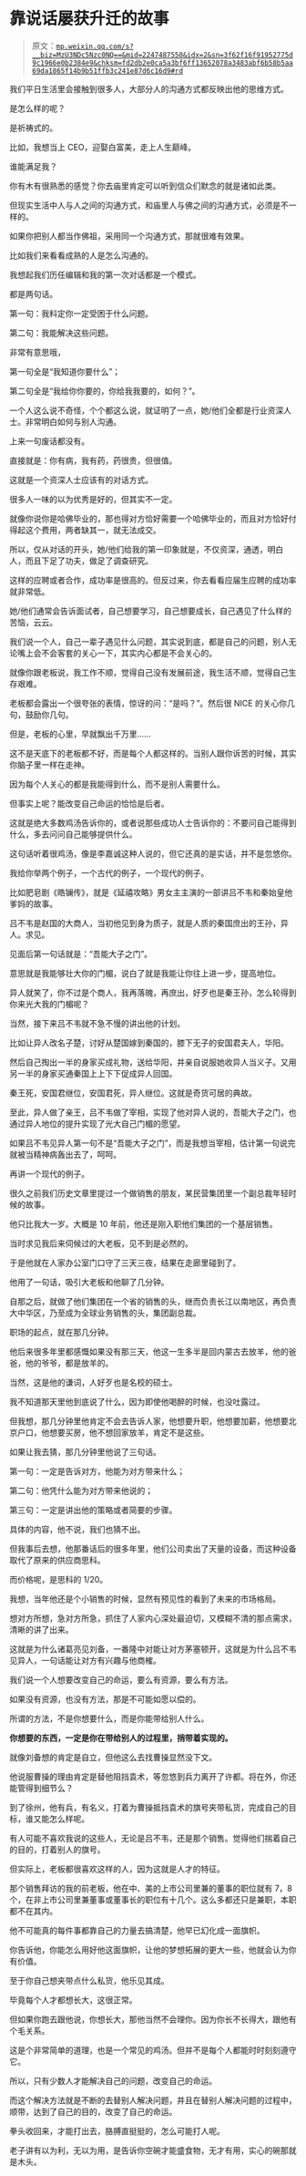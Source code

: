 # 靠说话屡获升迁的故事

> 原文：[`mp.weixin.qq.com/s?__biz=MzU3NDc5Nzc0NQ==&mid=2247487550&idx=2&sn=3f62f16f91952775d9c1966e0b2384e9&chksm=fd2db2e0ca5a3bf6ff13652078a3483abf6b58b5aa69da1865f14b9b51ffb3c241e87d6c16d9#rd`](http://mp.weixin.qq.com/s?__biz=MzU3NDc5Nzc0NQ==&mid=2247487550&idx=2&sn=3f62f16f91952775d9c1966e0b2384e9&chksm=fd2db2e0ca5a3bf6ff13652078a3483abf6b58b5aa69da1865f14b9b51ffb3c241e87d6c16d9#rd)

我们平日生活里会接触到很多人，大部分人的沟通方式都反映出他的思维方式。

是怎么样的呢？

是祈祷式的。

比如，我想当上 CEO，迎娶白富美，走上人生巅峰。

谁能满足我？

你有木有很熟悉的感觉？你去庙里肯定可以听到信众们默念的就是诸如此类。

但现实生活中人与人之间的沟通方式，和庙里人与佛之间的沟通方式，必须是不一样的。

如果你把别人都当作佛祖，采用同一个沟通方式，那就很难有效果。

比如我们来看看成熟的人是怎么沟通的。

我想起我们历任编辑和我的第一次对话都是一个模式。 

都是两句话。

第一句：我料定你一定受困于什么问题。

第二句：我能解决这些问题。

非常有意思哦，

第一句全是“我知道你要什么”；

第二句全是“我给你你要的，你给我我要的，如何？”。 

一个人这么说不奇怪，个个都这么说，就证明了一点，她/他们全都是行业资深人士。非常明白如何与别人沟通。

上来一句废话都没有。

直接就是：你有病，我有药，药很贵，但很值。

这就是一个资深人士应该有的对话方式。

很多人一味的以为优秀是好的，但其实不一定。

就像你说你是哈佛毕业的，那也得对方恰好需要一个哈佛毕业的，而且对方恰好付得起这个费用，两者缺其一，就无法成交。

所以，仅从对话的开头，她/他们给我的第一印象就是，不仅资深，通透，明白人，而且下足了功夫，做足了调查研究。

这样的应聘或者合作，成功率是很高的。但反过来，你去看看应届生应聘的成功率就非常低。

她/他们通常会告诉面试者，自己想要学习，自己想要成长，自己遇见了什么样的苦恼，云云。

我们说一个人，自己一辈子遇见什么问题，其实说到底，都是自己的问题，别人无论嘴上会不会客套的关心一下，其实内心都是不会关心的。 

就像你跟老板说，我工作不顺，觉得自己没有发展前途，我生活不顺，觉得自己生存艰难。

老板都会露出一个很夸张的表情，惊讶的问：“是吗？”。然后很 NICE 的关心你几句，鼓励你几句。

但是，老板的心里，早就飘出千万里......

这不是天底下的老板都不好，而是每个人都这样的。当别人跟你诉苦的时候，其实你脑子里一样在走神。

因为每个人关心的都是我能得到什么，而不是别人需要什么。

但事实上呢？能改变自己命运的恰恰是后者。

这就是绝大多数鸡汤告诉你的，或者说那些成功人士告诉你的：不要问自己能得到什么，多去问问自己能够提供什么。

这句话听着很鸡汤，像是李嘉诚这种人说的，但它还真的是实话，并不是忽悠你。

我给你举两个例子，一个古代的例子，一个现代的例子。

比如肥皂剧《皓镧传》，就是《延禧攻略》男女主主演的一部讲吕不韦和秦始皇他爹妈的故事。

吕不韦是赵国的大商人，当初他见到身为质子，就是人质的秦国庶出的王孙，异人。求见。

见面后第一句话就是：“吾能大子之门”。

意思就是我能够壮大你的门楣，说白了就是我能让你往上进一步，提高地位。

异人就笑了，你不过是个商人，我再落魄，再庶出，好歹也是秦王孙，怎么轮得到你来光大我的门楣呢？

当然，接下来吕不韦就不急不慢的讲出他的计划。

比如让异人改名子楚，讨好从楚国嫁到秦国的，膝下无子的安国君夫人，华阳。

然后自己掏出一半的身家买成礼物，送给华阳，并亲自说服她收异人当义子。又用另一半的身家买通秦国上上下下促成异人回国。

秦王死，安国君继位，安国君死，异人继位。这就是奇货可居的典故。

至此，异人做了亲王，吕不韦做了宰相，实现了他对异人说的，吾能大子之门，也通过异人地位的提升实现了光大自己门楣的愿望。

如果吕不韦见异人第一句不是“吾能大子之门”，而是我想当宰相，估计第一句说完就被当精神病轰出去了，呵呵。

再讲一个现代的例子。

很久之前我们历史文章里提过一个做销售的朋友，某民营集团里一个副总裁年轻时候的故事。

他只比我大一岁。大概是 10 年前，他还是刚入职他们集团的一个基层销售。

当时求见我后来伺候过的大老板，见不到是必然的。

于是他就在人家办公室门口守了三天三夜，结果在走廊里碰到了。

他用了一句话，吸引大老板和他聊了几分钟。

自那之后，就做了他们集团在一个省的销售的头，继而负责长江以南地区，再负责大中华区，乃至成为全球业务销售的头，集团副总裁。

职场的起点，就在那几分钟。

他后来很多年里都感慨如果没有那三天，他这一生多半是回内蒙古去放羊，他的爸爸，他的爷爷，都是放羊的。

当然，这是他的谦词，人好歹也是名校的硕士。

我不知道那天里他到底说了什么，因为即使他喝醉的时候，也没吐露过。

但我想，那几分钟里他肯定不会去告诉人家，他想要升职，他想要加薪，他想要北京户口，他想要买房，他不想回家放羊，肯定不是这些。

如果让我去猜，那几分钟里他说了三句话。

第一句：一定是告诉对方，他能为对方带来什么；

第二句：他凭什么能为对方带来他说的；

第三句：一定是讲出他的策略或者简要的步骤。

具体的内容，他不说，我们也猜不出。

但我事后去想，他那番话后的很多年里，他们公司卖出了天量的设备，而这种设备取代了原来的供应商思科。

而价格呢，是思科的 1/20。

我想，当年他还是个小销售的时候，显然有预见性的看到了未来的市场格局。

想对方所想，急对方所急，抓住了人家内心深处最迫切，又模糊不清的那点需求，清晰的讲了出来。

这就是为什么诸葛亮见刘备，一番隆中对能让对方茅塞顿开，这就是为什么吕不韦见异人，一句话能让对方有兴趣与他商榷。

我们说一个人想要改变自己的命运，要么有资源，要么有方法。

如果没有资源，也没有方法，那是不可能如愿以偿的。

所谓的方法，不是你想要什么，而是你能带给别人什么。

**你想要的东西，一定是你在带给别人的过程里，捎带着实现的。**

就像刘备想的肯定是自立，但他这么去找曹操显然没下文。

他说服曹操的理由肯定是替他阻挡袁术，等忽悠到兵力离开了许都。将在外，你还能管得到细节么？

到了徐州，他有兵，有名义，打着为曹操抵挡袁术的旗号夹带私货，完成自己的目标，谁又能怎么样呢。

有人可能不喜欢我说的这些人，无论是吕不韦，还是那个销售。觉得他们揣着自己的目的，打着别人的旗号。

但实际上，老板都很喜欢这样的人，因为这就是人才的特征。

那个销售拜访的我的前老板，他在中、美的上市公司里兼的董事的职位就有 7，8 个，在非上市公司里兼董事或董事长的职位有十几个。这么多都还只是兼职，本职都不在其内。

他不可能真的每件事都靠自己的力量去搞清楚，他早已幻化成一面旗帜。

你告诉他，你能怎么用好他这面旗帜，让他的梦想拓展的更大一些，他就会认为你有价值。

至于你自己想夹带点什么私货，他乐见其成。

毕竟每个人才都想长大，这很正常。

但如果你跑去跟他说，你想长大，那他当然不会理你。因为你长不长得大，跟他有个毛关系。

这是个非常简单的道理，也是一个常见的鸡汤。但并不是每个人都能时时刻刻遵守它。

所以，只有少数人才能解决自己的问题，改变自己的命运。

而这个解决方法就是不断的去替别人解决问题，并且在替别人解决问题的过程中，顺带，达到了自己的目的，改变了自己的命运。

拳头收回来，才能打出去，胳膊直挺挺的，怎么可能打人呢。

老子讲有以为利，无以为用，是告诉你空碗才能盛食物，无才有用，实心的碗那就是木头。